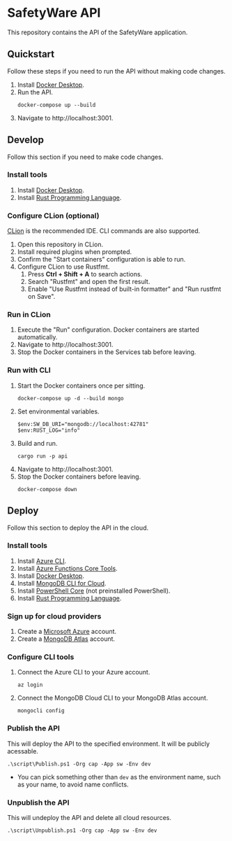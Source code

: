 # SafetyWare API

This repository contains the API of the SafetyWare application.

## Quickstart

Follow these steps if you need to run the API without making code changes.

1. Install [Docker Desktop](https://www.docker.com/products/docker-desktop).
2. Run the API.
   ```
   docker-compose up --build
   ```
3. Navigate to http://localhost:3001.

## Develop

Follow this section if you need to make code changes.

### Install tools

1. Install [Docker Desktop](https://www.docker.com/products/docker-desktop).
2. Install [Rust Programming Language](https://www.rust-lang.org/).

### Configure CLion (optional)

[CLion](https://www.jetbrains.com/clion/) is the recommended IDE. CLI commands are also supported.

1. Open this repository in CLion.
2. Install required plugins when prompted.
3. Confirm the "Start containers" configuration is able to run.
4. Configure CLion to use Rustfmt.
    1. Press **Ctrl + Shift + A** to search actions.
    2. Search "Rustfmt" and open the first result.
    3. Enable "Use Rustfmt instead of built-in formatter" and "Run rustfmt on Save".

### Run in CLion

1. Execute the "Run" configuration. Docker containers are started automatically.
2. Navigate to http://localhost:3001.
3. Stop the Docker containers in the Services tab before leaving.

### Run with CLI

1. Start the Docker containers once per sitting.
   ```
   docker-compose up -d --build mongo
   ```
2. Set environmental variables.
   ```
   $env:SW_DB_URI="mongodb://localhost:42781"
   $env:RUST_LOG="info"
   ```
3. Build and run.
   ```
   cargo run -p api
   ```
4. Navigate to http://localhost:3001.
5. Stop the Docker containers before leaving.
   ```
   docker-compose down
   ```

## Deploy

Follow this section to deploy the API in the cloud.

### Install tools

1. Install [Azure CLI](https://docs.microsoft.com/en-us/cli/azure/install-azure-cli).
2. Install [Azure Functions Core Tools](https://docs.microsoft.com/en-us/azure/azure-functions/functions-run-local).
3. Install [Docker Desktop](https://www.docker.com/products/docker-desktop).
6. Install [MongoDB CLI for Cloud](https://www.mongodb.com/try/download/mongocli).
5. Install [PowerShell Core](https://docs.microsoft.com/en-us/powershell/scripting/install/installing-powershell) (not
   preinstalled PowerShell).
6. Install [Rust Programming Language](https://www.rust-lang.org/).

### Sign up for cloud providers

1. Create a [Microsoft Azure](https://azure.microsoft.com/en-ca/free/) account.
2. Create a [MongoDB Atlas](https://www.mongodb.com/cloud/atlas/register) account.

### Configure CLI tools

1. Connect the Azure CLI to your Azure account.
   ```
   az login
   ```
2. Connect the MongoDB Cloud CLI to your MongoDB Atlas account.
   ```
   mongocli config
   ```

### Publish the API

This will deploy the API to the specified environment. It will be publicly acessable.

   ```
   .\script\Publish.ps1 -Org cap -App sw -Env dev
   ```

- You can pick something other than `dev` as the environment name, such as your name, to avoid name conflicts.

### Unpublish the API

This will undeploy the API and delete all cloud resources.

   ```
   .\script\Unpublish.ps1 -Org cap -App sw -Env dev
   ```